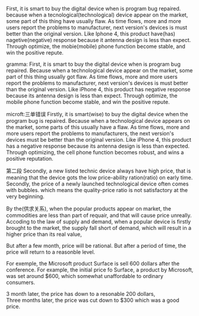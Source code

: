 First, it is smart to buy the digital device when is program bug repaired. because when a tecnological(technological) device appear on the market, some part of this thing have usually flaw. As time flows, more and more users report the problems to manufacturer, next version's devices is must better than the original version. Like Iphone 4, this product have(has) nagetive(negative) response because it antenna design is less than expect. Through optimize, the mobie(mobile) phone function become stable, and win the positive repute.
 
gramma: 
First, it is smart to buy the digital device when is program bug repaired. Because when a technological device appear on the market, some part of this thing usually got flaw. As time flows, more and more users report the problems to manufacturer, next version's devices is must better than the original version. Like iPhone 4, this product has negative response because its antenna design is less than expect. Through optimize, the mobile phone function become stable, and win the positive repute.
 
microft:三单错误
Firstly, it is smart(wise) to buy the digital device when the program bug is repaired. Because when a technological device appears on the market, some parts of this usually have a flaw. As time flows, more and more users report the problems to manufacturers, the next version's devices must be better than the original version. Like iPhone 4, this product has a negative response because its antenna design is less than expected. Through optimizing, the cell phone function becomes robust, and wins a positive reputation.
 
第二段
Secondly, a new listed technic device always have high price, that is meaning that the device gots the low price-ability ration(ratio) on early time. 
Secondly, the price of a newly launched technological device often comes with bubbles. which means the quality-price ratio is not satisfactory at the very beginning.

By the(供求关系), when the popular products appear on market, the commodities are less than part of requair, and that will cause price unreally.
Accoding to the law of supply and demand, when a popular device is firstly brought to the market, the supply fall short of demand, which will result in a higher price than its real value,

 But after a few month, price will be rational. 
 But after a period of time, the price will return to a reasonble level.

 For exemple, the Microsoft product Surface is sell 600 dollars after the conference.
For example, the initial price fo Surface, a product by Microsoft, was set around $600, which somewhat unaffordable to ordinary consumers.

3 month later, the price has down to a resonable 200 dollars,  
Three months later, the price was cut down to $300 which was a good price.